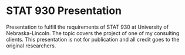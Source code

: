 # STAT 930 Presentation
Presentation to fulfill the requirements of STAT 930 at University of Nebraska-Lincoln. 
The topic covers the project of one of my consulting clients.
This presentation is not for publication and all credit goes to the original researchers.
